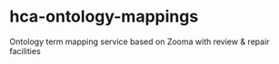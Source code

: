 # hca-ontology-mappings
Ontology term mapping service based on Zooma with review &amp; repair facilities
